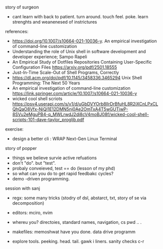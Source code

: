 story of surgeon

-  cant learn with back to patient. turn around. touch feel. poke. 
   learn strenghts and weanenesed of instrictures

references:

- https://doi.org/10.1007/s10664-021-10036-y. An empirical investigation of command-line customization
- Understanding the role of Unix shell in software development and developer experience; Sampo Rapeli
- An Empirical Study of Dotfiles Repositories Containing User-Specific Configuration Files https://arxiv.org/pdf/2501.18555
-  Just-In-Time Scale-Out of Shell Programs, Correctly
-  https://dl.acm.org/doi/pdf/10.1145/3458336.3465294 Unix Shell Programming: The Next 50 Years
-  An empirical investigation of command-line customization https://link.springer.com/article/10.1007/s10664-021-10036-y
-  wicked cool shell scriots https://psv4.userapi.com/s/v1/d/uGbDVYOrb8llrDrBfuHL8R2iXCnLPxCLQhQaO8Vfx-NiQI1E12DMN5nj0Ae2OmTxA4T5wGUTiwP-8SVu2eMguPB4-q_MWLrwdJ2di8cV4moBJ08f/wicked-cool-shell-scripts-101-dave-taylor_proglib.pdf

exercise:
- design a better cli : WRAP Next-Gen Linux Terminal  

story of popper


- things we believe survie active refuations
- don't "do". but "test".
- probaly conveieved, test == do (lesson of my phd)
- so what can you do to get rapid feedbakc cycles?
- demo -driven programming. 

session with sanj

- regx: some many tricks (stodry of dsl, abstarct, txt,
  story of se via decomposition)

- editors: mciro, nvim

- whereu you? directoies, standard names, navigation, cs pwd .. .

- makefiles: memoshwat have you done. data drive programm

- explore tools. peeking. head. tail. gawk i liners. sanity checks c-r
